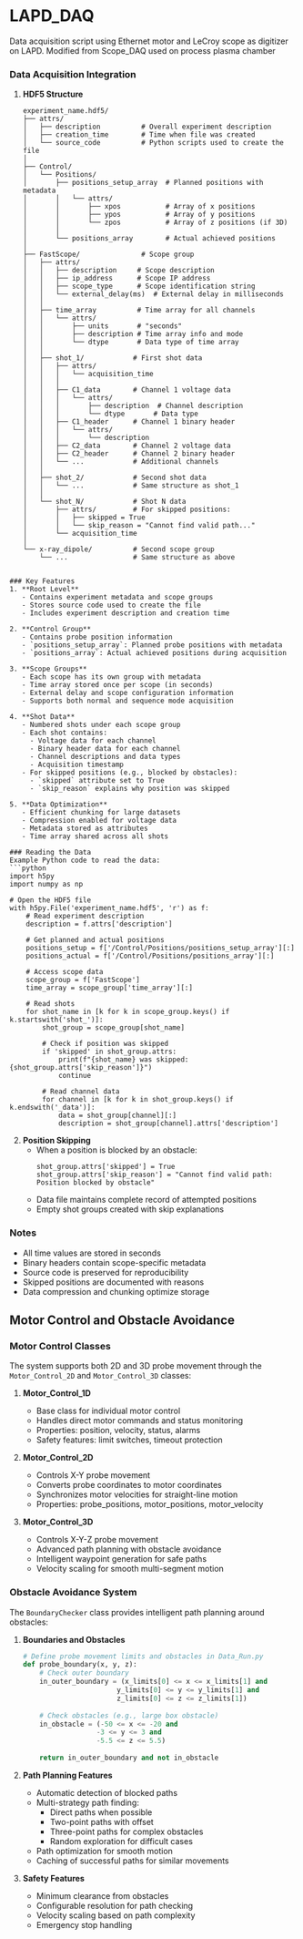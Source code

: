 # LAPD_DAQ
 Data acquisition script using Ethernet motor and LeCroy scope as digitizer on LAPD.
Modified from Scope_DAQ used on process plasma chamber

### Data Acquisition Integration

1. **HDF5 Structure**
   ```
   experiment_name.hdf5/
   ├── attrs/
   │   ├── description          # Overall experiment description
   │   ├── creation_time        # Time when file was created
   │   └── source_code          # Python scripts used to create the file
   │
   ├── Control/
   │   └── Positions/
   │       ├── positions_setup_array  # Planned positions with metadata
   │       │   └── attrs/
   │       │       ├── xpos           # Array of x positions
   │       │       ├── ypos           # Array of y positions
   │       │       └── zpos           # Array of z positions (if 3D)
   │       │
   │       └── positions_array        # Actual achieved positions
   │
   ├── FastScope/               # Scope group
   │   ├── attrs/
   │   │   ├── description     # Scope description
   │   │   ├── ip_address      # Scope IP address
   │   │   ├── scope_type      # Scope identification string
   │   │   └── external_delay(ms)  # External delay in milliseconds
   │   │
   │   ├── time_array          # Time array for all channels
   │   │   └── attrs/
   │   │       ├── units       # "seconds"
   │   │       ├── description # Time array info and mode
   │   │       └── dtype       # Data type of time array
   │   │
   │   ├── shot_1/            # First shot data
   │   │   ├── attrs/
   │   │   │   └── acquisition_time
   │   │   │
   │   │   ├── C1_data        # Channel 1 voltage data
   │   │   │   └── attrs/
   │   │   │       ├── description  # Channel description
   │   │   │       └── dtype       # Data type
   │   │   ├── C1_header      # Channel 1 binary header
   │   │   │   └── attrs/
   │   │   │       └── description
   │   │   ├── C2_data        # Channel 2 voltage data
   │   │   ├── C2_header      # Channel 2 binary header
   │   │   └── ...            # Additional channels
   │   │
   │   ├── shot_2/            # Second shot data
   │   │   └── ...            # Same structure as shot_1
   │   │
   │   └── shot_N/            # Shot N data
   │       ├── attrs/         # For skipped positions:
   │       │   ├── skipped = True
   │       │   └── skip_reason = "Cannot find valid path..."
   │       └── acquisition_time
   │
   └── x-ray_dipole/          # Second scope group
       └── ...                # Same structure as above
```

### Key Features
1. **Root Level**
   - Contains experiment metadata and scope groups
   - Stores source code used to create the file
   - Includes experiment description and creation time

2. **Control Group**
   - Contains probe position information
   - `positions_setup_array`: Planned probe positions with metadata
   - `positions_array`: Actual achieved positions during acquisition

3. **Scope Groups**
   - Each scope has its own group with metadata
   - Time array stored once per scope (in seconds)
   - External delay and scope configuration information
   - Supports both normal and sequence mode acquisition

4. **Shot Data**
   - Numbered shots under each scope group
   - Each shot contains:
     - Voltage data for each channel
     - Binary header data for each channel
     - Channel descriptions and data types
     - Acquisition timestamp
   - For skipped positions (e.g., blocked by obstacles):
     - `skipped` attribute set to True
     - `skip_reason` explains why position was skipped

5. **Data Optimization**
   - Efficient chunking for large datasets
   - Compression enabled for voltage data
   - Metadata stored as attributes
   - Time array shared across all shots

### Reading the Data
Example Python code to read the data:
```python
import h5py
import numpy as np

# Open the HDF5 file
with h5py.File('experiment_name.hdf5', 'r') as f:
    # Read experiment description
    description = f.attrs['description']
    
    # Get planned and actual positions
    positions_setup = f['/Control/Positions/positions_setup_array'][:]
    positions_actual = f['/Control/Positions/positions_array'][:]
    
    # Access scope data
    scope_group = f['FastScope']
    time_array = scope_group['time_array'][:]
    
    # Read shots
    for shot_name in [k for k in scope_group.keys() if k.startswith('shot_')]:
        shot_group = scope_group[shot_name]
        
        # Check if position was skipped
        if 'skipped' in shot_group.attrs:
            print(f"{shot_name} was skipped: {shot_group.attrs['skip_reason']}")
            continue
            
        # Read channel data
        for channel in [k for k in shot_group.keys() if k.endswith('_data')]:
            data = shot_group[channel][:]
            description = shot_group[channel].attrs['description']
```

2. **Position Skipping**
   - When a position is blocked by an obstacle:
     ```
     shot_group.attrs['skipped'] = True
     shot_group.attrs['skip_reason'] = "Cannot find valid path: Position blocked by obstacle"
     ```
   - Data file maintains complete record of attempted positions
   - Empty shot groups created with skip explanations

### Notes
- All time values are stored in seconds
- Binary headers contain scope-specific metadata
- Source code is preserved for reproducibility
- Skipped positions are documented with reasons
- Data compression and chunking optimize storage


## Motor Control and Obstacle Avoidance

### Motor Control Classes
The system supports both 2D and 3D probe movement through the `Motor_Control_2D` and `Motor_Control_3D` classes:

1. **Motor_Control_1D**
   - Base class for individual motor control
   - Handles direct motor commands and status monitoring
   - Properties: position, velocity, status, alarms
   - Safety features: limit switches, timeout protection

2. **Motor_Control_2D**
   - Controls X-Y probe movement
   - Converts probe coordinates to motor coordinates
   - Synchronizes motor velocities for straight-line motion
   - Properties: probe_positions, motor_positions, motor_velocity

3. **Motor_Control_3D**
   - Controls X-Y-Z probe movement
   - Advanced path planning with obstacle avoidance
   - Intelligent waypoint generation for safe paths
   - Velocity scaling for smooth multi-segment motion

### Obstacle Avoidance System

The `BoundaryChecker` class provides intelligent path planning around obstacles:

1. **Boundaries and Obstacles**
   ```python
   # Define probe movement limits and obstacles in Data_Run.py
   def probe_boundary(x, y, z):
       # Check outer boundary
       in_outer_boundary = (x_limits[0] <= x <= x_limits[1] and 
                          y_limits[0] <= y <= y_limits[1] and 
                          z_limits[0] <= z <= z_limits[1])
       
       # Check obstacles (e.g., large box obstacle)
       in_obstacle = (-50 <= x <= -20 and 
                     -3 <= y <= 3 and 
                     -5.5 <= z <= 5.5)
       
       return in_outer_boundary and not in_obstacle
   ```

2. **Path Planning Features**
   - Automatic detection of blocked paths
   - Multi-strategy path finding:
     - Direct paths when possible
     - Two-point paths with offset
     - Three-point paths for complex obstacles
     - Random exploration for difficult cases
   - Path optimization for smooth motion
   - Caching of successful paths for similar movements

3. **Safety Features**
   - Minimum clearance from obstacles
   - Configurable resolution for path checking
   - Velocity scaling based on path complexity
   - Emergency stop handling

